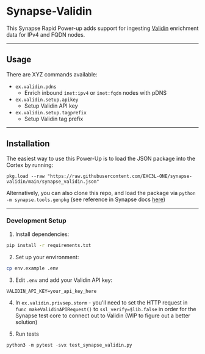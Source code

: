 # Synapse-Validin
This Synapse Rapid Power-up adds support for ingesting [Validin](https://validin.com) enrichment data for IPv4 and FQDN nodes.

---
## Usage
There are XYZ commands available: 
- `ex.validin.pdns`
    - Enrich inbound `inet:ipv4` or `inet:fqdn` nodes with pDNS
- `ex.validin.setup.apikey`
    - Setup Validin API key
- `ex.validin.setup.tagprefix`
    - Setup Validin tag prefix

---
## Installation
The easiest way to use this Power-Up is to load the JSON package into the Cortex by running: 

`pkg.load --raw "https://raw.githubusercontent.com/EXC3L-ONE/synapse-validin/main/synapse_validin.json"`

Alternatively, you can also clone this repo, and load the package via `python -m synapse.tools.genpkg` (see reference in Synapse docs [here](https://synapse.docs.vertex.link/en/latest/synapse/userguides/syn_tools_genpkg.html#building-the-example-package))

---
### Development Setup

1. Install dependencies:
```bash
pip install -r requirements.txt
```

2. Set up your environment:
```bash
cp env.example .env
```

3. Edit `.env` and add your Validin API key:
```
VALIDIN_API_KEY=your_api_key_here
```

4. In `ex.validin.privsep.storm` - you'll need to set the HTTP request in `func makeValidinAPIRequest()` to `ssl_verify=$lib.false` in order for the Synapse test core to connect out to Validin (WIP to figure out a better solution)

5. Run tests
```python
python3 -m pytest -svx test_synapse_validin.py
```